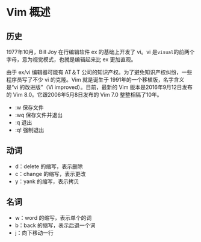 # Vim 概述

## 历史

1977年10月，Bill Joy 在行编辑软件 ex 的基础上开发了 vi。vi 是`visual`的前两个字母，意为视觉模式，也就是编辑起来比 ex 更加直观。

由于 ex/vi 编辑器可能有 AT＆T 公司的知识产权。为了避免知识产权纠纷，一些程序员写了不少 vi 的克隆。Vim 就是诞生于 1991年的一个移植版，名字含义是“vi 的改进版”（Vi improved）。目前，最新的 Vim 版本是2016年9月12日发布的 Vim 8.0。它跟2006年5月8日发布的 Vim 7.0 整整相隔了10年。

- :w 保存文件
- :wq 保存文件并退出
- :q 退出
- :q! 强制退出

## 动词

- d：delete 的缩写，表示删除
- c：change 的缩写，表示更改
- y：yank 的缩写，表示拷贝

## 名词

- w：word 的缩写，表示单个的词
- b：back 的缩写，表示后退一个词
- j：向下移动一行
